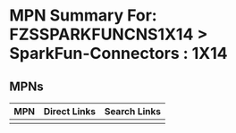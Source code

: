 



# MPN Summary For: FZSSPARKFUNCNS1X14 > SparkFun-Connectors : 1X14

## MPNs
  

|MPN|Direct Links|Search Links|
| :--- | :--- | :--- |
||||
